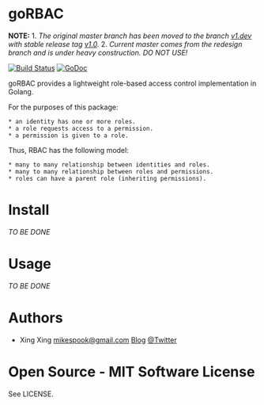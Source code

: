 goRBAC 
======

__NOTE:__
	1. _The original master branch has been moved to the branch 
	[v1.dev](https://github.com/mikespook/gorbac/tree/v1.dev) 
	with stable release tag [v1.0](https://github.com/mikespook/gorbac/tree/v1.0)._
	2. _Current master comes from the redesign branch and is under heavy construction.
	DO NOT USE!_

[![Build Status](https://travis-ci.org/mikespook/gorbac.png?branch=master)](https://travis-ci.org/mikespook/gorbac)
[![GoDoc](https://godoc.org/github.com/mikespook/gorbac?status.png)](https://godoc.org/github.com/mikespook/gorbac)

goRBAC provides a lightweight role-based access control implementation
in Golang.

For the purposes of this package:

	* an identity has one or more roles.
	* a role requests access to a permission.
	* a permission is given to a role.

Thus, RBAC has the following model:

	* many to many relationship between identities and roles.
	* many to many relationship between roles and permissions.
	* roles can have a parent role (inheriting permissions).


Install
=======

_TO BE DONE_
	
Usage
=====

_TO BE DONE_

Authors
=======

 * Xing Xing <mikespook@gmail.com> [Blog](http://mikespook.com) 
[@Twitter](http://twitter.com/mikespook)

Open Source - MIT Software License
==================================

See LICENSE.
